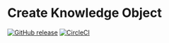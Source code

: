# Create Knowledge Object

[![GitHub release](https://img.shields.io/github/release/kgrid/kgrid-node-runtime.svg)](https://github.com/kgrid/kgrid-node-runtime/releases/)
[![CircleCI](https://circleci.com/gh/kgrid/kgrid-node-runtime.svg?style=svg)](https://circleci.com/gh/kgrid/kgrid-node-runtime)
